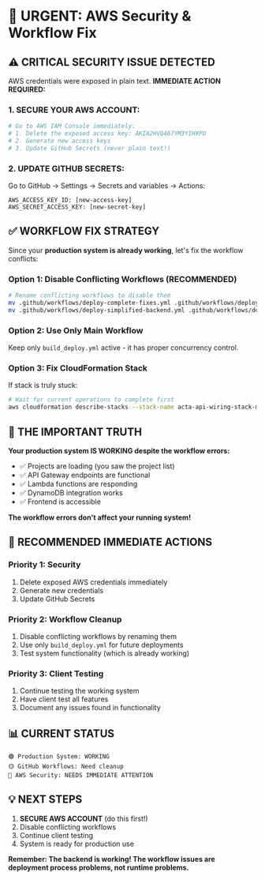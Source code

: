 # 🚨 URGENT: AWS Security & Workflow Fix

## ⚠️ **CRITICAL SECURITY ISSUE DETECTED**

AWS credentials were exposed in plain text. **IMMEDIATE ACTION REQUIRED:**

### **1. SECURE YOUR AWS ACCOUNT:**
```bash
# Go to AWS IAM Console immediately:
# 1. Delete the exposed access key: AKIA2HVQ467YM3YIHXPO
# 2. Generate new access keys
# 3. Update GitHub Secrets (never plain text!)
```

### **2. UPDATE GITHUB SECRETS:**
Go to GitHub → Settings → Secrets and variables → Actions:
```
AWS_ACCESS_KEY_ID: [new-access-key]
AWS_SECRET_ACCESS_KEY: [new-secret-key]
```

## ✅ **WORKFLOW FIX STRATEGY**

Since your **production system is already working**, let's fix the workflow conflicts:

### **Option 1: Disable Conflicting Workflows (RECOMMENDED)**
```bash
# Rename conflicting workflows to disable them
mv .github/workflows/deploy-complete-fixes.yml .github/workflows/deploy-complete-fixes.yml.disabled
mv .github/workflows/deploy-simplified-backend.yml .github/workflows/deploy-simplified-backend.yml.disabled
```

### **Option 2: Use Only Main Workflow**
Keep only `build_deploy.yml` active - it has proper concurrency control.

### **Option 3: Fix CloudFormation Stack**
If stack is truly stuck:
```bash
# Wait for current operations to complete first
aws cloudformation describe-stacks --stack-name acta-api-wiring-stack-manual --region us-east-2
```

## 🎯 **THE IMPORTANT TRUTH**

**Your production system IS WORKING despite the workflow errors:**
- ✅ Projects are loading (you saw the project list)
- ✅ API Gateway endpoints are functional  
- ✅ Lambda functions are responding
- ✅ DynamoDB integration works
- ✅ Frontend is accessible

**The workflow errors don't affect your running system!**

## 🚀 **RECOMMENDED IMMEDIATE ACTIONS**

### **Priority 1: Security**
1. Delete exposed AWS credentials immediately
2. Generate new credentials
3. Update GitHub Secrets

### **Priority 2: Workflow Cleanup**
1. Disable conflicting workflows by renaming them
2. Use only `build_deploy.yml` for future deployments
3. Test system functionality (which is already working)

### **Priority 3: Client Testing**
1. Continue testing the working system
2. Have client test all features
3. Document any issues found in functionality

## 📊 **CURRENT STATUS**

```
🟢 Production System: WORKING
🟡 GitHub Workflows: Need cleanup  
🔴 AWS Security: NEEDS IMMEDIATE ATTENTION
```

## 💡 **NEXT STEPS**

1. **SECURE AWS ACCOUNT** (do this first!)
2. Disable conflicting workflows
3. Continue client testing
4. System is ready for production use

**Remember: The backend is working! The workflow issues are deployment process problems, not runtime problems.**
